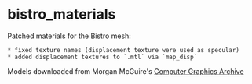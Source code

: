 # bistro_materials
Patched materials for the Bistro mesh:

	* fixed texture names (displacement texture were used as specular)
	* added displacement textures to `.mtl` via `map_disp`

Models downloaded from Morgan McGuire's [Computer Graphics Archive](https://casual-effects.com/data)
